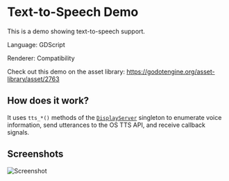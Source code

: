 # Text-to-Speech Demo

This is a demo showing text-to-speech support.

Language: GDScript

Renderer: Compatibility

Check out this demo on the asset library: https://godotengine.org/asset-library/asset/2763

## How does it work?

It uses `tts_*()` methods of the [`DisplayServer`](https://docs.godotengine.org/en/latest/classes/class_displayserver.html) singleton
to enumerate voice information, send utterances to the OS TTS API, and receive callback signals.

## Screenshots

![Screenshot](screenshots/text_to_speech.webp)
